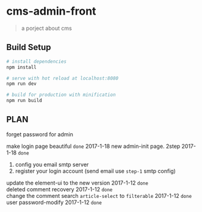 # cms-admin-front

> a porject about cms

## Build Setup

``` bash
# install dependencies
npm install

# serve with hot reload at localhost:8080
npm run dev

# build for production with minification
npm run build
```

## PLAN

forget password for admin

make login page beautiful `done` 2017-1-18
new admin-init page. 2step   2017-1-18 `done`
1. config you email smtp server
2. register your login account (send email use `step-1` smtp config)

update the element-ui to the new version   2017-1-12 `done`   
deleted comment recovery 2017-1-12 `done`   
change the comment search  `article-select` to `filterable` 2017-1-12 `done`   
user password-modify 2017-1-12 `done`   
